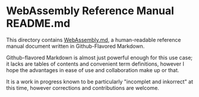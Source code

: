 # WebAssembly Reference Manual README.md

This directory contains
[WebAssembly.md](https://github.com/sunfishcode/wasm-reference-manual/tree/master/WebAssembly.md),
a human-readable reference manual document written in Github-Flavored Markdown.

Github-flavored Markdown is almost just powerful enough for this use case; it
lacks are tables of contents and convenient term definitions, however I hope the
advantages in ease of use and collaboration make up or that.

It is a work in progress known to be particularly "incomplet and inkorrect" at
this time, however corrections and contributions are welcome.
